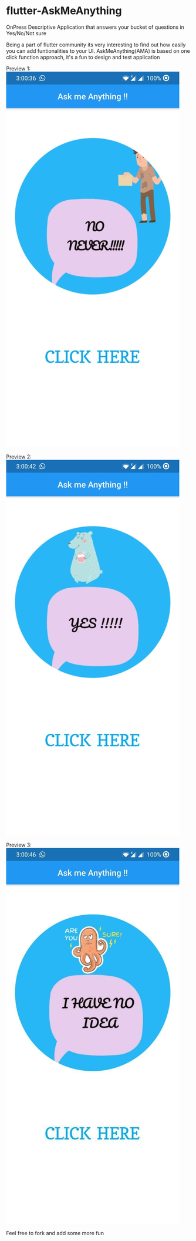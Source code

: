 # flutter-AskMeAnything
OnPress Descriptive Application that answers your bucket of questions in Yes/No/Not sure

Being a part of flutter community its very interesting to find out how easily you can add funtionalities to your UI.
AskMeAnything(AMA) is based on one click function approach, it's a fun to design and test application


Preview 1:
![](previews/Preview1.jpeg)

Preview 2:
![](previews/Preview2.jpeg)

Preview 3:
![](previews/Preview3.jpeg)



Feel free to fork and add some more fun
